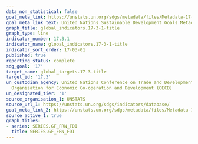 ```yaml
---
data_non_statistical: false
goal_meta_link: https://unstats.un.org/sdgs/metadata/files/Metadata-17-03-01a.pdf
goal_meta_link_text: United Nations Sustainable Development Goals Metadata (pdf 468kB)
graph_title: global_indicators.17-3-1-title
graph_type: line
indicator_number: 17.3.1
indicator_name: global_indicators.17-3-1-title
indicator_sort_order: 17-03-01
published: true
reporting_status: complete
sdg_goal: '17'
target_name: global_targets.17-3-title
target_id: '17.3'
un_custodian_agency: United Nations Conference on Trade and Development (UNCTAD);
  Organisation for Economic Co-operation and Development (OECD)
un_designated_tier: '1'
source_organisation_1: UNSTATS
source_url_1: https://unstats.un.org/sdgs/indicators/database/
goal_meta_link_2: https://unstats.un.org/sdgs/metadata/files/Metadata-17-03-01b.pdf
source_active_1: true
graph_titles:
- series: SERIES.GF_FRN_FDI
  title: SERIES.GF_FRN_FDI
---
```

